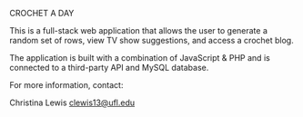 CROCHET A DAY

This is a full-stack web application that allows the user to generate a random set of rows, view TV show suggestions, and access a crochet blog.

The application is built with a combination of JavaScript & PHP and is connected to a third-party API and MySQL database.

For more information, contact:

Christina Lewis
clewis13@ufl.edu
